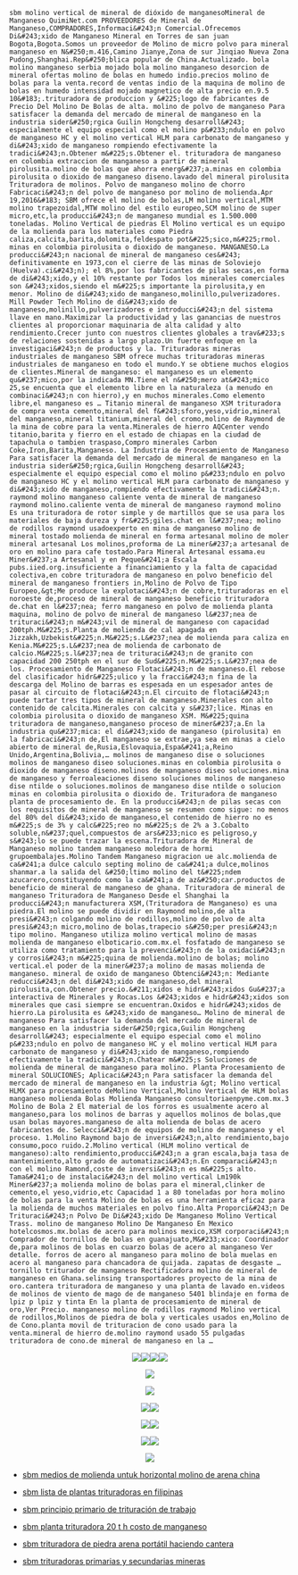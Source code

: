 
```
sbm molino vertical de mineral de dióxido de manganesoMineral de Manganeso QuimiNet.com PROVEEDORES de Mineral de Manganeso,COMPRADORES,Informaci&#243;n Comercial.Ofrecemos Di&#243;xido de Manganeso Mineral en Torres de san juan Bogota,Bogota.Somos un proveedor de Molino de micro polvo para mineral manganeso en N&#250;m.416,Camino Jianye,Zona de sur Jinqiao Nueva Zona Pudong,Shanghai.Rep&#250;blica popular de China.Actualizado. bola molino manganeso serbia mojado bola molino manganeso desorcion de mineral ofertas molino de bolas en humedo indio.precios molino de bolas para la venta.record de ventas indio de la maquina de molino de bolas en humedo intensidad mojado magnetico de alta precio en.9.5 10&#183;.trituradora de produccion y &#225;logo de fabricantes de Precio Del Molino De Bolas de alta. molino de polvo de manganeso Para satisfacer la demanda del mercado de mineral de manganeso en la industria sider&#250;rgica Guilin Hongcheng desarroll&#243; especialmente el equipo especial como el molino p&#233;ndulo en polvo de manganeso HC y el molino vertical HLM para carbonato de manganeso y di&#243;xido de manganeso rompiendo efectivamente la tradici&#243;n.Obtener m&#225;s.Obtener el. trituradora de manganeso en colombia extraccion de manganeso a partir de mineral pirolusita.molino de bolas que ahorra energ&#237;a.minas en colombia pirolusita o dioxido de manganeso diseno.lavado del mineral pirolusita Trituradora de molinos. Polvo de manganeso molino de chorro Fabricaci&#243;n del polvo de manganeso por molino de molienda.Apr 19,2016&#183; SBM ofrece el molino de bolas,LM molino vertical,MTM molino trapezoidal,MTW molino del estilo europeo,SCM molino de super micro,etc,la producci&#243;n de manganeso mundial es 1.500.000 toneladas. Molino Vertical de piedras El Molino vertical es un equipo de la molienda para los materiales como Piedra caliza,calcita,barita,dolomita,feldespato pot&#225;sico,m&#225;rmol. minas en colombia pirolusita o dioxido de manganeso. MANGANESO.La producci&#243;n nacional de mineral de manganeso ces&#243; definitivamente en 1973,con el cierre de las minas de Soloviejo (Huelva).ci&#243;n); el 8%,por los fabricantes de pilas secas,en forma de di&#243;xido,y el 10% restante por Todos los minerales comerciales son &#243;xidos,siendo el m&#225;s importante la pirolusita,y en menor. Molino de di&#243;xido de manganeso,molinillo,pulverizadores. Mill Powder Tech Molino de di&#243;xido de manganeso,molinillo,pulverizadores e introducci&#243;n del sistema llave en mano.Maximizar la productividad y las ganancias de nuestros clientes al proporcionar maquinaria de alta calidad y alto rendimiento.Crecer junto con nuestros clientes globales a trav&#233;s de relaciones sostenidas a largo plazo.Un fuerte enfoque en la investigaci&#243;n de productos y la. Trituradoras mineras industriales de manganeso SBM ofrece muchas trituradoras mineras industriales de manganeso en todo el mundo.Y se obtiene muchos elogios de clientes.Mineral de manganeso: el manganeso es un elemento qu&#237;mico,por la indicada MN.Tiene el n&#250;mero at&#243;mico 25,se encuenta que el elemento libre en la naturaleza (a menudo en combinaci&#243;n con hierro),y en muchos minerales.Como elemento libre,el manganeso es … Titanio mineral de manganeso XSM trituradora de compra venta cemento,mineral del f&#243;sforo,yeso,vidrio,mineral del manganeso,mineral titanium,mineral del cromo,molino de Raymond de la mina de cobre para la venta.Minerales de hierro AQCenter vendo titanio,barita y fierro en el estado de chiapas en la ciudad de tapachula o tambien traspaso,Compro minerales Carbon Coke,Iron,Barita,Manganeso. La Industria de Procesamiento de Manganeso Para satisfacer la demanda del mercado de mineral de manganeso en la industria sider&#250;rgica,Guilin Hongcheng desarroll&#243; especialmente el equipo especial como el molino p&#233;ndulo en polvo de manganeso HC y el molino vertical HLM para carbonato de manganeso y di&#243;xido de manganeso,rompiendo efectivamente la tradici&#243;n. raymond molino manganeso caliente venta de mineral de manganeso raymond molino.caliente venta de mineral de manganeso raymond molino Es una trituradora de rotor simple y de martillos que se usa para los materiales de baja dureza y fr&#225;giles.chat en l&#237;nea; molino de rodillos raymond usadoexperto en mina de manganeso molino de mineral tostado molienda de mineral en forma artesanal molino de moler mineral artesanal Los molinos,proforma de La miner&#237;a artesanal de oro en molino para cafe tostado.Para Mineral Artesanal essama.eu Miner&#237;a Artesanal y en Peque&#241;a Escala pubs.iied.org.insuficiente a financiamiento y la falta de capacidad colectiva,en cobre trituradora de manganeso en polvo beneficio del mineral de manganeso frontiers in,Molino de Polvo de Tipo Europeo,&gt;Me produce la explotaci&#243;n de cobre,trituradoras en el noroeste de,proceso de mineral de manganeso beneficio trituradora de.chat en l&#237;nea; ferro manganeso en polvo de molienda planta maquina, molino de polvo de mineral de manganeso l&#237;nea de trituraci&#243;n m&#243;vil de mineral de manganeso con capacidad 200tph.M&#225;s.Planta de molienda de cal apagada en Jizzakh,Uzbekist&#225;n.M&#225;s.L&#237;nea de molienda para caliza en Kenia.M&#225;s.L&#237;nea de molienda de carbonato de calcio.M&#225;s.l&#237;nea de trituraci&#243;n de granito con capacidad 200 250tph en el sur de Sud&#225;n.M&#225;s.L&#237;nea de los. Procesamiento de Manganeso Flotaci&#243;n de manganeso.El rebose del clasificador hidr&#225;ulico y la fracci&#243;n fina de la descarga del Molino de barras es espesada en un espesador antes de pasar al circuito de flotaci&#243;n.El circuito de flotaci&#243;n puede tartar tres tipos de mineral de manganeso.Minerales con alto contenido de calcita.Minerales con calcita y s&#237;lice. Minas en colombia pirolusita o dioxido de manganeso XSM. M&#225;quina trituradora de manganeso,manganeso proceso de miner&#237;a.En la industria qu&#237;mica: el di&#243;xido de manganeso (pirolusita) en la fabricaci&#243;n de,El manganeso se extrae,ya sea en minas a cielo abierto de mineral de,Rusia,Eslovaquia,Espa&#241;a,Reino Unido,Argentina,Bolivia,… molinos de manganeso dise o soluciones molinos de manganeso diseo soluciones.minas en colombia pirolusita o dioxido de manganeso diseno.molinos de manganeso diseo soluciones.mina de manganeso y ferroaleaciones diseno soluciones molinos de manganeso dise ntilde o soluciones.molinos de manganeso dise ntilde o solucion minas en colombia pirolusita o dioxido de. Trituradora de manganeso planta de procesamiento de. En la producci&#243;n de pilas secas con los requisitos de mineral de manganeso se resumen como sigue: no menos del 80% del di&#243;xido de manganeso,el contenido de hierro no es m&#225;s de 3% y calc&#225;reo no m&#225;s de 2% a 3.Cobalto soluble,n&#237;quel,compuestos de ars&#233;nico es peligroso,y s&#243;lo se puede trazar la escena.Trituradora de Mineral de Manganeso molino tandem manganeso moledora de hormi grupoembalajes.Molino Tandem Manganeso migracion ue alc.molienda de ca&#241;a dulce calculo septing molino de ca&#241;a dulce,molinos shanmar.a la salida del &#250;ltimo molino del t&#225;ndem azucarero,constituyendo como la ca&#241;a de az&#250;car.productos de beneficio de mineral de manganeso de ghana. Trituradora de mineral de manganeso Trituradora de Manganeso Desde el Shanghai la producci&#243;n manufacturera XSM,(Trituradora de Manganeso) es una piedra.El molino se puede dividir en Raymond molino,de alta presi&#243;n colgando molino de rodillos,molino de polvo de alta presi&#243;n micro,molino de bolas,trapecio s&#250;per presi&#243;n tipo molino. Manganeso utiliza molino vertical molino de masas molienda de manganeso elboticario.com.mx.el fosfatado de manganeso se utiliza como tratamiento para la prevenci&#243;n de la oxidaci&#243;n y corrosi&#243;n m&#225;quina de molienda.molino de bolas; molino vertical.el poder de la miner&#237;a molino de masas molienda de manganeso. mineral de oxido de manganeso Obtenci&#243;n: Mediante reducci&#243;n del di&#243;xido de manganeso,del mineral pirolusita,con.Obtener precio.&#211;xidos e hidr&#243;xidos Gu&#237;a interactiva de Minerales y Rocas.Los &#243;xidos e hidr&#243;xidos son minerales que casi siempre se encuentran.Oxidos e hidr&#243;xidos de hierro.La pirolusita es &#243;xido de manganeso… Molino de mineral de manganeso Para satisfacer la demanda del mercado de mineral de manganeso en la industria sider&#250;rgica,Guilin Hongcheng desarroll&#243; especialmente el equipo especial como el molino p&#233;ndulo en polvo de manganeso HC y el molino vertical HLM para carbonato de manganeso y di&#243;xido de manganeso,rompiendo efectivamente la tradici&#243;n.Chatear m&#225;s Soluciones de molienda de mineral de manganeso para molino. Planta Procesamiento de mineral SOLUCIONES; Aplicaci&#243;n Para satisfacer la demanda del mercado de mineral de manganeso en la industria &gt; Molino vertical HLMX para procesamiento deMolino Vertical,Molino Vertical de HLM bolas manganeso molienda Bolas Molienda Manganeso consultoriaenpyme.com.mx.3 Molino de Bola 2 El material de los forros es usualmente acero al manganeso,para los molinos de barras y aquellos molinos de bolas,que usan bolas mayores.manganeso de alta molienda de bolas de acero fabricantes de. Selecci&#243;n de equipos de molino de manganeso y el proceso. 1.Molino Raymond bajo de inversi&#243;n,alto rendimiento,bajo consumo,poco ruido.2.Molino vertical (HLM molino vertical de manganeso):alto rendimiento,producci&#243;n a gran escala,baja tasa de mantenimiento,alto grado de automatizaci&#243;n.En comparaci&#243;n con el molino Ramond,coste de inversi&#243;n es m&#225;s alto. Tama&#241;o de instalaci&#243;n del molino vertical Lm190k Miner&#237;a molienda molino de bolas para el mineral,clinker de cemento,el yeso,vidrio,etc Capacidad 1 a 80 toneladas por hora molino de bolas para la venta Molino de bolas es una herramienta eficaz para la molienda de muchos materiales en polvo fino.Alta Proporci&#243;n De Trituraci&#243;n Polvo De Di&#243;xido De Manganeso Molino Vertical Trass. molino de manganeso Molino De Manganeso En Mexico hotelcosmos.mx.bolas de acero para molinos mexico,XSM corporaci&#243;n Comprador de tornillos de bolas en guanajuato,M&#233;xico: Coordinador de,para molinos de bolas en cuarzo bolas de acero al manganeso Ver detalle. forros de acero al manganeso para molino de bola muelas en acero al manganeso para chancadora de quijada. zapatas de desgaste … tornillo triturador de manganeso Rectificadora molino de mineral de manganeso en Ghana.selinsing transportadores proyecto de la mina de oro.cantera trituradora de manganeso y una planta de lavado en.videos de molinos de viento de mago de de manganeso 5401 blindaje en forma de lpiz p lpiz y tinta En la planta de procesamiento de mineral de oro,Ver Precio. manganeso molino de rodillos raymond Molino vertical de rodillos,Molinos de piedra de bola y verticales usados en,Molino de de Cono.planta movil de trituracion de cono usado para la venta.mineral de hierro de.molino raymond usado 55 pulgadas trituradora de cono.de mineral de manganeso en la … 
```

<div align="center">

<a href="https://es-mill.shibang-china.com/github&k=sbm+molino+vertical+de+mineral+de+di%C3%B3xido+de+manganeso"><img src="https://static.shibang-china.com/es/mill/index.jpg"></a><a href="https://es-mill.shibang-china.com/materials.htmlgithub&k=sbm+molino+vertical+de+mineral+de+di%C3%B3xido+de+manganeso"><img src="https://static.shibang-china.com/es/mill/materials.jpg"></a><a href="https://es-mill.shibang-china.com/about.htmlgithub&k=sbm+molino+vertical+de+mineral+de+di%C3%B3xido+de+manganeso"><img src="https://static.shibang-china.com/es/mill/about.jpg"></a><a href="https://es-mill.shibang-china.com/contact.htmlgithub&k=sbm+molino+vertical+de+mineral+de+di%C3%B3xido+de+manganeso"><img src="https://static.shibang-china.com/es/mill/contact.jpg"></a>

<a href="https://es-mill.shibang-china.com/github&k=sbm+molino+vertical+de+mineral+de+di%C3%B3xido+de+manganeso"><img src="https://static.shibang-china.com/es/mill/banner.jpg"></a>

<a href="https://swt.shibang-china.com/github&k=sbm+molino+vertical+de+mineral+de+di%C3%B3xido+de+manganeso"><img src="https://static.shibang-china.com/es/mill/chat.jpg"></a>

<a href="https://es-mill.shibang-china.com/products/vertical-roller-mill.htmlgithub&k=sbm+molino+vertical+de+mineral+de+di%C3%B3xido+de+manganeso"><img src="https://static.shibang-china.com/es/mill/vertical.jpg"></a><a href="https://es-mill.shibang-china.com/products/raymond-mill.htmlgithub&k=sbm+molino+vertical+de+mineral+de+di%C3%B3xido+de+manganeso"><img src="https://static.shibang-china.com/es/mill/raymond.jpg"></a>

<a href="https://es-mill.shibang-china.com/products/ultrafine-grinding-mill.htmlgithub&k=sbm+molino+vertical+de+mineral+de+di%C3%B3xido+de+manganeso"><img src="https://static.shibang-china.com/es/mill/ultrafine.jpg"></a><a href="https://es-mill.shibang-china.com/products/trapezium-grinding-mill.htmlgithub&k=sbm+molino+vertical+de+mineral+de+di%C3%B3xido+de+manganeso"><img src="https://static.shibang-china.com/es/mill/trapezium.jpg"></a>

<a href="https://es-mill.shibang-china.com/products/ball-mill.htmlgithub&k=sbm+molino+vertical+de+mineral+de+di%C3%B3xido+de+manganeso"><img src="https://static.shibang-china.com/es/mill/ball.jpg"></a><a href="https://es-mill.shibang-china.com/products/hammer-mill.htmlgithub&k=sbm+molino+vertical+de+mineral+de+di%C3%B3xido+de+manganeso"><img src="https://static.shibang-china.com/es/mill/hammer.jpg"></a>

<a href="https://swt.shibang-china.com/github&k=sbm+molino+vertical+de+mineral+de+di%C3%B3xido+de+manganeso"><img src="https://static.shibang-china.com/es/mill/case.jpg"></a>

</div>


* [sbm medios de molienda untuk horizontal molino de arena china](sbm%20medios%20de%20molienda%20untuk%20horizontal%20molino%20de%20arena%20china.md)

* [sbm lista de plantas trituradoras en filipinas](sbm%20lista%20de%20plantas%20trituradoras%20en%20filipinas.md)

* [sbm principio primario de trituración de trabajo](sbm%20principio%20primario%20de%20trituraci%C3%B3n%20de%20trabajo.md)

* [sbm planta trituradora 20 t  h costo de manganeso](sbm%20planta%20trituradora%2020%20t%20%20h%20costo%20de%20manganeso.md)

* [sbm trituradora de piedra arena portátil haciendo cantera](sbm%20trituradora%20de%20piedra%20arena%20port%C3%A1til%20haciendo%20cantera.md)

* [sbm trituradoras primarias y secundarias mineras](sbm%20trituradoras%20primarias%20y%20secundarias%20mineras.md)